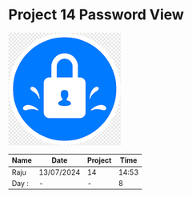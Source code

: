 # Project 14 Password View

![image](./images/logo.png)

|Name|Date|Project|Time|
|---|---|---|---|
|Raju|13/07/2024|14|14:53|
|Day : | -|-|8|